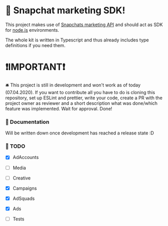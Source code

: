 # 📸 Snapchat marketing SDK!

This project makes use of [Snapchats marketing API](https://developers.snapchat.com/api/docs/) and should act as SDK for [node.js](https://nodejs.org/) environments.

The whole kit is written in Typescript and thus already includes type definitions if you need them.

# ❗IMPORTANT❗
🛎️ This project is still in development and won't work as of today (07.04.2020). If you want to contribute all you have to do is cloning this repository, set up ESLint and prettier, write your code, create a PR with the project owner as reviewer and a short description what was done/which feature was implemented. 
Wait for approval. Done!

### 📜 Documentation

Will be written down once development has reached a release state :D

### 📝 TODO

 - [x] AdAccounts
 - [ ] Media
 - [ ] Creative
 - [x] Campaigns
 - [x] AdSquads
 - [x] Ads
 - [ ] Tests


